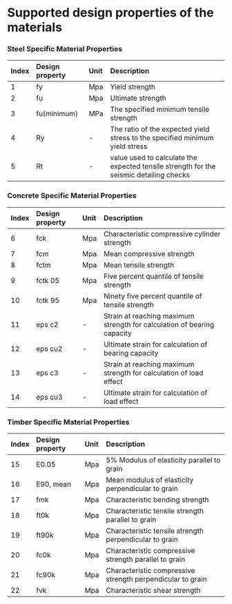 # Supported design properties of the materials

### Steel Specific Material Properties

| Index | Design property | Unit | Description |
| :--- | :--- | :--- | :--- |
| 1 | fy | Mpa | Yield strength |
| 2 | fu | Mpa | Ultimate strength |
| 3 | fu\(minimum\) | MPa | The specified minimum tensile strength |
| 4 | Ry | - | The ratio of the expected yield stress to the specified minimum yield stress |
| 5 | Rt | - | value used to calculate the expected tensile strength for the seismic detailing checks |

### Concrete Specific Material Properties

| Index | Design property | Unit | Description |
| :--- | :--- | :--- | :--- |
| 6 | fck | Mpa | Characteristic compressive cylinder strength |
| 7 | fcm | Mpa | Mean compressive strength |
| 8 | fctm | Mpa | Mean tensile strength |
| 9 | fctk 05 | Mpa | Five percent quantile of tensile strength |
| 10 | fctk 95 | Mpa | Ninety five percent quantile of tensile strength |
| 11 | eps c2 | - | Strain at reaching maximum strength for calculation of bearing capacity |
| 12 | eps cu2 | - | Ultimate strain for calculation of bearing capacity |
| 13 | eps c3 | - | Strain at reaching maximum strength for calculation of load effect |
| 14 | eps cu3 | - | Ultimate strain for calculation of load effect |

### Timber Specific Material Properties

| Index | Design property | Unit | Description |
| :--- | :--- | :--- | :--- |
| 15 | E0.05 | Mpa | 5% Modulus of elasticity parallel to grain |
| 16 | E90, mean | Mpa | Mean modulus of elasticity perpendicular to grain |
| 17 | fmk | Mpa | Characteristic bending strength |
| 18 | ft0k | Mpa | Characteristic tensile strength parallel to grain |
| 19 | ft90k | Mpa | Characteristic tensile strength perpendicular to grain |
| 20 | fc0k | Mpa | Characteristic compressive strength parallel to grain |
| 21 | fc90k | Mpa | Characteristic compressive strength perpendicular to grain |
| 22 | fvk | Mpa | Characteristic shear strength |

